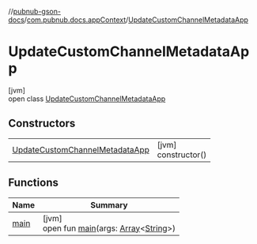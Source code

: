 //[pubnub-gson-docs](../../../index.md)/[com.pubnub.docs.appContext](../index.md)/[UpdateCustomChannelMetadataApp](index.md)

# UpdateCustomChannelMetadataApp

[jvm]\
open class [UpdateCustomChannelMetadataApp](index.md)

## Constructors

| | |
|---|---|
| [UpdateCustomChannelMetadataApp](-update-custom-channel-metadata-app.md) | [jvm]<br>constructor() |

## Functions

| Name | Summary |
|---|---|
| [main](main.md) | [jvm]<br>open fun [main](main.md)(args: [Array](https://kotlinlang.org/api/core/kotlin-stdlib/kotlin/-array/index.html)&lt;[String](https://docs.oracle.com/javase/8/docs/api/java/lang/String.html)&gt;) |
